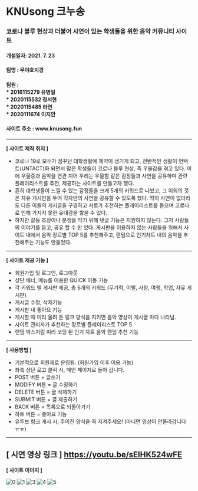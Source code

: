 # KNUsong 크누송

<h3> 코로나 블루 현상과 더불어 사연이 있는 학생들을 위한 음악 커뮤니티 사이트 </h3>
<h4> 개설일자: 2021. 7. 23 </h4>
<h4> 팀명 : 무야호지경 </h4>
<h4> 팀원 : <br>
* 2016115279 유병일<br>
* 2020115532 정서현<br>
* 2020115485 라연<br>
* 2020111674 이지안 </h4>
<h4> 사이트 주소 : www.knusong.fun </h4>

------


**[ 사이트 제작 취지 ]**

* 코로나 19로 모두가 꿈꾸던 대학생활에 제약이 생기게 되고, 전반적인 생활이 언택트(UNTACT)화 되면서 많은 학생들이 코로나 블루 현상, 즉 우울감을 겪고 있다. 이에 우울증과 음악을 연관 지어 우리는 우울함 같은 감정들과 사연을 공유하며 관련 플레이리스트를 추천, 제공하는 사이트를 만들고자 했다.
* 흔히 대학생들이 느낄 수 있는 감정들을 크게 5개의 키워드로 나눴고, 그 이외의 것은 자유 게시판을 두어 각자만의 사연을 공유할 수 있도록 했다. 딱히 사연이 없더라도 다른 이들의 게시글을 구경하고 서로가 추천하는 플레이리스트를 들으며 코로나로 인해 가지지 못한 유대감을 쌓을 수 있다. 
* 하지만 갈등 조장이나 분쟁을 막기 위해 댓글 기능은 지원하지 않는다. 그저 사람들의 이야기를 듣고, 공유 할 수 만 있다.
게시판을 이용하지 않는 사람들을 위해서 사이트 내에서 음악 장르별 TOP 5를 추천해주고, 랜덤으로 인기차트 내의 음악을 추천해주는 기능도 만들었다. 

------
**[ 사이트 제공 기능 ]**

* 회원가입 및 로그인, 로그아웃
* 상단 배너, 메뉴를 이용한 QUICK 이동 기능
* 각 키워드 별 게시판 제공, 총 6개의 키워드
 (무기력, 이별, 사랑, 여행, 학업, 자유 게시판)
* 게시글 수정, 삭제기능
* 게시판 내 좋아요 기능
* 게시할 때 미리 올려 둔 링크 양식을 지키면 음악 영상이 게시글 마다 나타남.
* 사이트 관리자가 추천하는 장르별 플레이리스트 TOP 5
* 랜덤 박스처럼 미리 코딩 된 인기 차트 음악 랜덤 추천 기능

------

**[ 사용방법 ]**

* 기본적으로 회원제로 운영됨. (회원가입 이후 이용 가능)
* 좌측 상단 로고 클릭 시, 메인 페이지로 돌아 갑니다.
* POST 버튼 = 글쓰기 
* MODIFY 버튼 = 글 수정하기
* DELETE 버튼 = 글 삭제하기
* SUBMIT 버튼 = 글 제출하기
* BACK 버튼 = 목록으로 되돌아가기
* 하트 버튼 = 좋아요 기능
* 유투브 링크 게시 시, 주어진 양식을 꼭 지켜주세요! (아니면 영상이 안올라갑니다 ㅠㅠ)
 
------

**[ 시연 영상 링크 ]**
https://youtu.be/sEIHK524wFE
------

**[ 사이트 이미지 ]**

![0](https://user-images.githubusercontent.com/75841024/126673826-d908b3fc-e989-4f5e-936a-b4ffe204073d.png)
![1](https://user-images.githubusercontent.com/75841024/126673853-909c7b81-cd6e-4948-949a-047a0002d927.png)
![3](https://user-images.githubusercontent.com/75841024/126673859-0e86cb15-e068-4804-9b09-d6051f7dbdbb.png)
![4](https://user-images.githubusercontent.com/75841024/126673866-b624a1cb-7cf9-4371-a76e-5ca8c95ed4bb.png)
![5](https://user-images.githubusercontent.com/75841024/126673871-996725a3-671f-4403-a46a-07e71a40ed11.png)

